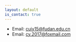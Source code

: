 ```yaml
---
layout: default
is_contact: true
---
```


* Email: cuiy15@fudan.edu.cn
* Email: cy.2017@foxmail.com

